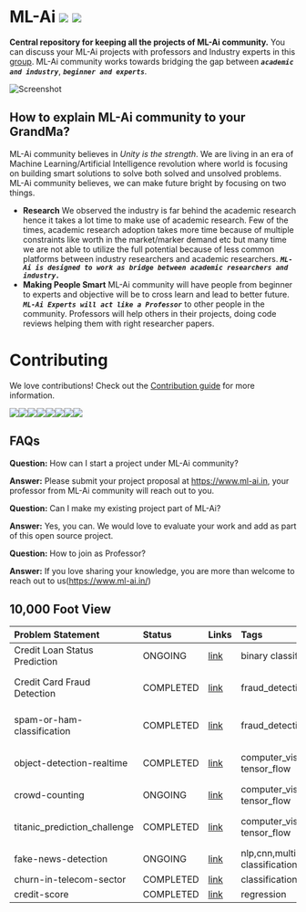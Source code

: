 # ML-Ai [![](https://img.shields.io/github/release/sourcerer-io/hall-of-fame.svg?colorB=58839b)](https://github.com/sourcerer-io/hall-of-fame/releases) [![](https://img.shields.io/github/license/sourcerer-io/hall-of-fame.svg?colorB=ff0000)](https://github.com/KrishnaKumarTiwari/ml-ai/blob/master/LICENSE.md)

**Central repository for keeping all the projects of ML-Ai community.** You can discuss your ML-Ai projects with professors and Industry experts in this [group](https://www.linkedin.com/groups/10494159/). 
ML-Ai community works towards bridging the gap between **_`academic and industry`_**, **_`beginner and experts`_**. 

![Screenshot](ml-ai-community-intro.gif)


## How to explain ML-Ai community to your GrandMa?

ML-Ai community believes in _Unity is the strength_. We are living in an era of Machine Learning/Artificial Intelligence
revolution where world is focusing on building smart solutions to solve both solved and unsolved problems. 
ML-Ai community believes, we can make future bright by focusing on two things.

- **Research** We observed the industry is far behind the academic research hence it takes
a lot time to make use of academic research. Few of the times, academic research adoption takes more time because of 
multiple constraints like worth in the market/marker demand etc but many time we are not able to utilize the full potential 
because of less common platforms between industry researchers and academic researchers. _**`ML-Ai is designed to work as bridge between
academic researchers and industry.`**_
- **Making People Smart** ML-Ai community will have people from beginner to experts and objective will be to cross learn and lead to better future. _**`ML-Ai Experts will act like a Professor`**_ to other people in the community. Professors will help others in their projects, doing code reviews helping them with right researcher papers. 


Contributing
============

We love contributions! Check out the [Contribution guide](https://github.com/KrishnaKumarTiwari/ml-ai/blob/master/CONTRIBUTING.md) for more information.

[![](https://sourcerer.io/fame/KrishnaKumarTiwari/ML-AI-Community/ml-ai/images/0)](https://sourcerer.io/fame/KrishnaKumarTiwari/ML-AI-Community/ml-ai/links/0)[![](https://sourcerer.io/fame/KrishnaKumarTiwari/ML-AI-Community/ml-ai/images/1)](https://sourcerer.io/fame/KrishnaKumarTiwari/ML-AI-Community/ml-ai/links/1)[![](https://sourcerer.io/fame/KrishnaKumarTiwari/ML-AI-Community/ml-ai/images/2)](https://sourcerer.io/fame/KrishnaKumarTiwari/ML-AI-Community/ml-ai/links/2)[![](https://sourcerer.io/fame/KrishnaKumarTiwari/ML-AI-Community/ml-ai/images/3)](https://sourcerer.io/fame/KrishnaKumarTiwari/ML-AI-Community/ml-ai/links/3)[![](https://sourcerer.io/fame/KrishnaKumarTiwari/ML-AI-Community/ml-ai/images/4)](https://sourcerer.io/fame/KrishnaKumarTiwari/ML-AI-Community/ml-ai/links/4)[![](https://sourcerer.io/fame/KrishnaKumarTiwari/ML-AI-Community/ml-ai/images/5)](https://sourcerer.io/fame/KrishnaKumarTiwari/ML-AI-Community/ml-ai/links/5)[![](https://sourcerer.io/fame/KrishnaKumarTiwari/ML-AI-Community/ml-ai/images/6)](https://sourcerer.io/fame/KrishnaKumarTiwari/ML-AI-Community/ml-ai/links/6)[![](https://sourcerer.io/fame/KrishnaKumarTiwari/ML-AI-Community/ml-ai/images/7)](https://sourcerer.io/fame/KrishnaKumarTiwari/ML-AI-Community/ml-ai/links/7)


## FAQs

**Question:** How can I start a project under ML-Ai community?
 
**Answer:** Please submit your project proposal at https://www.ml-ai.in, your professor from ML-Ai community will reach out to you.

**Question:** Can I make my existing project part of ML-Ai?

**Answer:** Yes, you can. We would love to evaluate your work and add as part of this open source project.

**Question:** How to join as Professor?

**Answer:** If you love sharing your knowledge, you are more than welcome to reach out to us(https://www.ml-ai.in/) 


## 10,000 Foot View

| Problem Statement  | Status | Links | Tags| Students | Mentor/Professors |
|:------------- | :------------- |:-------------|:-------------|:-------------|:-------------|
| Credit Loan Status Prediction | ONGOING |[link](https://github.com/ML-AI-Community/ml-ai/tree/master/credit-loan-prediction) | binary classification|[Kshatresh Saini](https://www.linkedin.com/in/kshatresh-saini-1b774a199/)||
| Credit Card Fraud Detection | COMPLETED |[link](https://github.com/ML-AI-Community/ml-ai/tree/master/credit-card-fraud-detection) | fraud_detection, nlp|[Krishna Kumar Tiwari](https://www.linkedin.com/in/agentkk/)|[Krishna Kumar Tiwari](https://www.linkedin.com/in/agentkk/)|
| spam-or-ham-classification  | COMPLETED | [link](https://github.com/ML-AI-Community/ml-ai/tree/master/spam-or-ham-classification) | fraud_detection, nlp| [Krishna Kumar Tiwari](https://www.linkedin.com/in/agentkk/)|[Krishna Kumar Tiwari](https://www.linkedin.com/in/agentkk/)|
| object-detection-realtime   | COMPLETED | [link](https://github.com/ML-AI-Community/ml-ai/tree/master/object-detection-realtime)|computer_vision, tensor_flow| [Krishna Kumar Tiwari](https://www.linkedin.com/in/agentkk/) |[Krishna Kumar Tiwari](https://www.linkedin.com/in/agentkk/)|
| crowd-counting              | ONGOING | [link](https://github.com/ML-AI-Community/ml-ai/tree/master/crowd-counting) |computer_vision, tensor_flow| [Vinay Pandey](https://www.linkedin.com/in/vinaykumarpandey/) |[Krishna Kumar Tiwari](https://www.linkedin.com/in/agentkk/)|
|titanic_prediction_challenge| COMPLETED | [link](https://github.com/ML-AI-Community/ml-ai/tree/master/titanic_prediction_challenge) |computer_vision, tensor_flow| [Krishna Kumar Tiwari](https://www.linkedin.com/in/agentkk/)|[Krishna Kumar Tiwari](https://www.linkedin.com/in/agentkk/)|
|fake-news-detection| ONGOING | [link](https://github.com/ML-AI-Community/ml-ai/tree/master/fake-news-detection) |nlp,cnn,multi classification,research | [Ayushi Tiwari](https://www.linkedin.com/in/ayushi-tiwari-37169350/)|[Krishna Kumar Tiwari](https://www.linkedin.com/in/agentkk/)|
|churn-in-telecom-sector| COMPLETED | [link](https://github.com/ML-AI-Community/ml-ai/tree/master/churn-in-telecom-sector) |classification | [Navendu](https://www.linkedin.com/in/navendu-shekhar-32a4765b/)||
|credit-score| COMPLETED | [link](https://github.com/ML-AI-Community/ml-ai/tree/master/credit-score) |regression | [Navendu](https://www.linkedin.com/in/navendu-shekhar-32a4765b/)||

